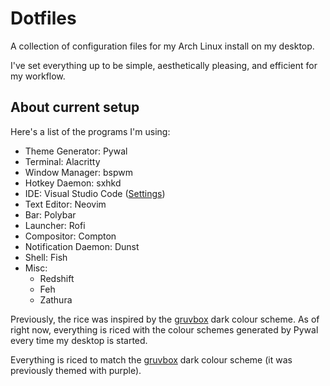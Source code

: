 # Dotfiles

A collection of configuration files for my Arch Linux install on my desktop.

I've set everything up to be simple, aesthetically pleasing, and efficient for my workflow.

## About current setup

Here's a list of the programs I'm using:
- Theme Generator: Pywal
- Terminal: Alacritty
- Window Manager: bspwm
- Hotkey Daemon: sxhkd
- IDE: Visual Studio Code ([Settings](https://gist.github.com/ZacJoffe/1417ebed26108060fcdefd6b1e4895ed))
- Text Editor: Neovim
- Bar: Polybar
- Launcher: Rofi
- Compositor: Compton
- Notification Daemon: Dunst
- Shell: Fish
- Misc:
  - Redshift
  - Feh
  - Zathura

Previously, the rice was inspired by the [gruvbox](https://github.com/morhetz/gruvbox) dark colour scheme. As of right now, everything is riced with the colour schemes generated by Pywal every time my desktop is started.

Everything is riced to match the [gruvbox](https://github.com/morhetz/gruvbox) dark colour scheme (it was previously themed with purple).
